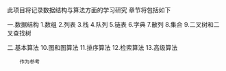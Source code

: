 此项目将记录数据结构与算法方面的学习研究
章节将包括如下

一.数据结构
    1.数组
    2.列表
    3.栈
    4.队列
    5.链表
    6.字典
    7.散列
    8.集合
    9.二叉树和二叉查找树

二.基本算法
    10.图和图算法
    11.排序算法
    12.检索算法
    13.高级算法




        作为参考
